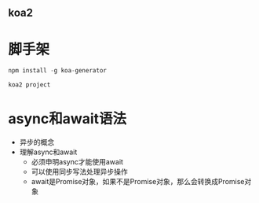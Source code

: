

## koa2
# 脚手架
```js
npm install -g koa-generator

koa2 project
```
# async和await语法
+ 异步的概念
+ 理解async和await
  + 必须申明async才能使用await
  + 可以使用同步写法处理异步操作
  + await是Promise对象，如果不是Promise对象，那么会转换成Promise对象

